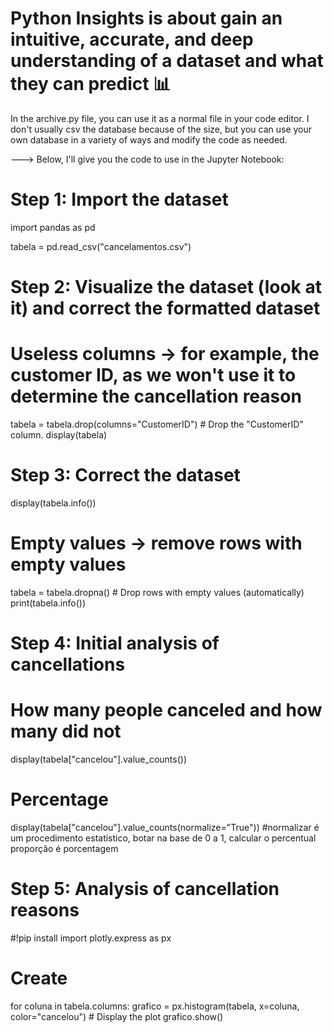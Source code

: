 # Python Insights is about gain an intuitive, accurate, and deep understanding of a dataset and what they can predict 📊

In the archive.py file, you can use it as a normal file in your code editor. I don't usually csv the database because of the size, but you can use your own database in a variety of ways and modify the code as needed. 

---> Below, I'll give you the code to use in the Jupyter Notebook:

# Step 1: Import the dataset
import pandas as pd

tabela = pd.read_csv("cancelamentos.csv")

# Step 2: Visualize the dataset (look at it) and correct the formatted dataset
# Useless columns -> for example, the customer ID, as we won't use it to determine the cancellation reason
tabela = tabela.drop(columns="CustomerID") # Drop the "CustomerID" column.
display(tabela)  

# Step 3: Correct the dataset
display(tabela.info())

# Empty values -> remove rows with empty values
tabela = tabela.dropna()  # Drop rows with empty values (automatically)
print(tabela.info())

# Step 4: Initial analysis of cancellations
# How many people canceled and how many did not
display(tabela["cancelou"].value_counts())
# Percentage
display(tabela["cancelou"].value_counts(normalize="True")) #normalizar é um procedimento estatístico, botar na base de 0 a 1, calcular o percentual proporção é porcentagem

# Step 5: Analysis of cancellation reasons
#!pip install 
import plotly.express as px
# Create 
for coluna in tabela.columns:
    grafico = px.histogram(tabela, x=coluna, color="cancelou")
     # Display the plot
    grafico.show()
